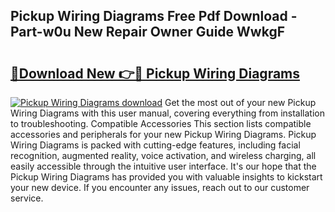 ## Pickup Wiring Diagrams Free Pdf Download - Part-w0u New Repair Owner Guide WwkgF

# <h2><a href="http://dflbsa.blite.top/?on=Pickup+Wiring+Diagrams">🔗Download New 👉🔴 Pickup Wiring Diagrams</a></h2>

[![Pickup Wiring Diagrams download](https://i.imgur.com/lujVjoI.png)](http://dflbsa.blite.top/?on=Pickup+Wiring+Diagrams)
Get the most out of your new Pickup Wiring Diagrams with this user manual, covering everything from installation to troubleshooting. Compatible Accessories This section lists compatible accessories and peripherals for your new Pickup Wiring Diagrams. Pickup Wiring Diagrams is packed with cutting-edge features, including facial recognition, augmented reality, voice activation, and wireless charging, all easily accessible through the intuitive user interface. It's our hope that the Pickup Wiring Diagrams has provided you with valuable insights to kickstart your new device. If you encounter any issues, reach out to our customer service.
